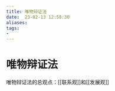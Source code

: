 ```yaml
---
title: 唯物辩证法
date:  23-02-13 12:58:30
aliases: 
tags: 
- 
---
```


# 唯物辩证法


唯物辩证法的总观点：[[联系观]]和[[发展观]]
